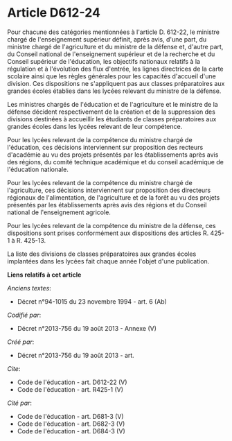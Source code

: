 # Article D612-24

Pour chacune des catégories mentionnées à l'article D. 612-22, le ministre chargé de l'enseignement supérieur définit, après
avis, d'une part, du ministre chargé de l'agriculture et du ministre de la défense et, d'autre part, du Conseil national de
l'enseignement supérieur et de la recherche et du Conseil supérieur de l'éducation, les objectifs nationaux relatifs à la
régulation et à l'évolution des flux d'entrée, les lignes directrices de la carte scolaire ainsi que les règles générales
pour les capacités d'accueil d'une division. Ces dispositions ne s'appliquent pas aux classes préparatoires aux grandes
écoles établies dans les lycées relevant du ministre de la défense. 

Les ministres chargés de l'éducation et de l'agriculture et le ministre de la défense décident respectivement de la création
et de la suppression des divisions destinées à accueillir les étudiants de classes préparatoires aux grandes écoles dans les
lycées relevant de leur compétence. 

Pour les lycées relevant de la compétence du ministre chargé de l'éducation, ces décisions interviennent sur proposition des
recteurs d'académie au vu des projets présentés par les établissements après avis des régions, du comité technique académique
et du conseil académique de l'éducation nationale. 

Pour les lycées relevant de la compétence du ministre chargé de l'agriculture, ces décisions interviennent sur proposition
des directeurs régionaux de l'alimentation, de l'agriculture et de la forêt au vu des projets présentés par les
établissements après avis des régions et du Conseil national de l'enseignement agricole. 

Pour les lycées relevant de la compétence du ministre de la défense, ces dispositions sont prises conformément aux
dispositions des articles R. 425-1 à R. 425-13. 

La liste des divisions de classes préparatoires aux grandes écoles implantées dans les lycées fait chaque année l'objet d'une
publication.

**Liens relatifs à cet article**

_Anciens textes_:

  - Décret n°94-1015 du 23 novembre 1994 - art. 6 (Ab)

_Codifié par_:

  - Décret n°2013-756 du 19 août 2013 -  Annexe (V)

_Créé par_:

  - Décret n°2013-756 du 19 août 2013 - art.

_Cite_:

  - Code de l'éducation - art. D612-22 (V)
  - Code de l'éducation - art. R425-1 (V)

_Cité par_:

  - Code de l'éducation - art. D681-3 (V)
  - Code de l'éducation - art. D682-3 (V)
  - Code de l'éducation - art. D684-3 (V)
